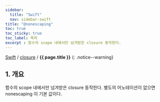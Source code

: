 ```yaml
---
sidebar:
  title: "Swift"
  nav: sidebar-swift
title: "@nonescaping"
toc: true
toc_sticky: true
toc_label: 목차
excerpt : 함수의 scope 내에서만 넘겨받은 closure 동작한다.
---
```

[Swift](/swift/) / [closure](/swift/closure/) / **{{ page.title }}**
{: .notice--warning}

## 1. 개요
함수의 scope 내에서만 넘겨받은 closure 동작한다. 별도의 어노테이션이 없으면 nonescaping 이 기본 값이다. 


